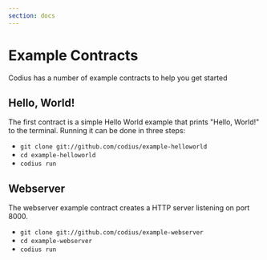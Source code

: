```yaml
---
section: docs
---
```


# Example Contracts

Codius has a number of example contracts to help you get started

## Hello, World!

The first contract is a simple Hello World example that prints "Hello, World!"
to the terminal. Running it can be done in three steps:

* ``git clone git://github.com/codius/example-helloworld``
* ``cd example-helloworld``
* ``codius run``

## Webserver

The webserver example contract creates a HTTP server listening on port 8000.

* ``git clone git://github.com/codius/example-webserver``
* ``cd example-webserver``
* ``codius run``
